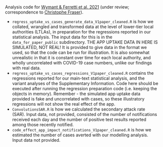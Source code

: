 Analysis code for <a href="https://github.com/BDI-pathogens/covid-19_instant_tracing/blob/master/Epidemiological_Impact_of_the_NHS_COVID_19_App_Public_Release_V1.pdf" target="_blank">Wymant & Ferretti et al. 2021</a> (under review; correspondence to <a href="https://www.bdi.ox.ac.uk/Team/christophe-fraser" target="_blank"> Christophe Fraser</a>).  
- `regress_uptake_vs_cases_generate_data_V1paper_cleaned.R` is how we collated, wrangled and transformed data at the level of lower-tier local authorities (LTLAs), in preparation for the regressions reported in our statistical analysis.
The input data for this is in the `data_for_paper_public` subdirectory.
THE APP UPTAKE DATA IN HERE IS SIMULATED, NOT REAL! It is provided to give data in the format we used, so that the code can be run for illustration. It is also somewhat unrealistic in that it is constant over time for each local authority, and wholly uncorrelated with COVID-19 case numbers, unlike our findings with real data.  
- `regress_uptake_vs_cases_regressions_V1paper_cleaned.R` contains the regressions reported for our main-text statistical analysis, and the variant analyses of the Supplementary Information.
Code here should be executed after running the regression preparation code (i.e. keeping the objects in memory).
Remember - the simulated app uptake data provided is fake and uncorrelated with cases, so these illustratory regressions will not show the real effect of the app.
- `ConvolutionsSAR.R` is how we calculated the secondary attack rate (SAR).
Input data, not provided, consisted of the number of notifications received each day and the number of positive test results reported among those recently notified.
- `code_effect_app_impact_notifications_V1paper_cleaned.R` is how we estimated the number of cases averted with our modelling analysis. Input data not provided.

